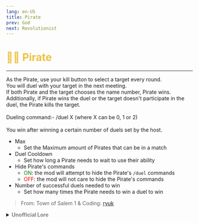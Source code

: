 ```yaml
---
lang: en-US
title: Pirate
prev: God
next: Revolutionist
---
```


# <font color="#edc240">🏴‍☠️ <b>Pirate</b></font> <Badge text="Chaos" type="tip" vertical="middle"/>
---

As the Pirate, use your kill button to select a target every round.<br>
You will duel with your target in the next meeting.<br>
If both Pirate and the target chooses the name number, Pirate wins.<br>
Additionally, if Pirate wins the duel or the target doesn't participate in the duel, the Pirate kills the target.<br><br>
Dueling command:- /duel X (where X can be 0, 1 or 2)<br><br>
You win after winning a certain number of duels set by the host.
* Max
  * Set the Maximum amount of Pirates that can be in a match
* Duel Cooldown
  * Set how long a Pirate needs to wait to use their ability
* Hide Pirate's commands
  * <font color=green>ON</font>: the mod will attempt to hide the Pirate's `/duel` commands
  * <font color=red>OFF</font>: the mod will not care to hide the Pirate's commands
* Number of successful duels needed to win
  * Set how many times the Pirate needs to win a duel to win

> From: Town of Salem 1 & Coding: [ryuk](#)

<details>
<summary><b><font color=gray>Unofficial Lore</font></b></summary>

“Yar har fiddle Dee Dee, being a pirate is alright to be”
 
Are you ready kids cause this is a something that you haven’t seen before, typically pirates are portrayed as bearded man that sails the seven seas for treasure and most of them are except for this one, meet our protagonist let’s just call him Pirate, rather than sailing the ocean he’s sailing space, that’s right he’s a space pirate just like a real pirate but in space. He’s goal is to have a big spaceship to travel to different Galaxies to find the perfect crew to work with
 
And there it was a ship flying off it was named the Skeld it was the biggest ship he ever saw so now he must have it, he quickly aboard the ship just like any other crewmate there and tried to blend in, he knew that he can’t take the ship all in his own and he also thought no one would ever join him so he made a plan while exploring the ship analyzing every part of it he started to picked his first victim
 
BODY REPORTED
 
They went to the meeting but something was wrong the person that was chosen by the Pirate, their mind was blank they could hear everyone but it’s like less audible, then he heard a voice choose another 0 to 2, confused he just picked two but then nothing, he can’t hear anything can’t see anything he feels like nothing like someone just switched off their brain, it was the Pirate Fun Fact about him maybe being in space for a long time and being exposed to radiation may have effects on you, but for him it greatly empowered him giving him the power to sink into peoples mind and play a game with them say the same thing and your mind is gone don’t say anything and then your mind is also gone
 
He was feeding on them every right guess it powered him up and with the last duel he won, he was now unstoppable you can’t beat him all you could do is abandon ship because this ship is not yours to keep it’s not his, no other than
 
THE PIRATE

> Submitted by: Pikmin 6(No.1TrickJestershipper)
</details>